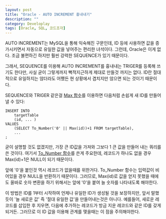 ```yaml
---
layout: post
title: "Oracle - AUTO INCREMENT 흉내내기"
description: ""
category: Developlay
tags: [Oracle, SQL, 코드조각]
---
```


AUTO INCREMENT는 MySQL을 통해 익숙해진 구문인데, ID 등에 사용하면 값을 증가시키면서 자동으로 유일한 값을 넣어주는 편리한 녀석이다.
그런데, Oracle은 이게 없다.
조금 불편하긴 하지만 훨씬 강력한 SEQUENCE가 있기 때문이다.

그래서, SEQUENCE를 이용해 AUTO INCREMENT를 흉내내는 TRIGER를 등록해 쓰기도 한다만, 사실 굳이 그렇게까지 뻑적지근하게 제대로 만들것 까지는 없다. ID란 절대적으로 유일하지는 않더라도 어쨌든 현 상황에서 겹치지만 않으면 되는 것이기 때문이다.

SEQUENCE와 TRIGER 같은걸 [Max 함수][]를 이용하면 다음처럼 손쉽게 새 ID를 만들어 낼 수 있다:

~~~
INSERT INTO
	targetTable
	(id, ... )
VALUES
	(SELECT To_Number('0' || Max(id))+1 FROM targetTable),
	...
;
~~~

굳이 설명할 것도 없겠지만, 가장 큰 ID값을 가져와 그보다 1 큰 값을 만들어 내는 쿼리를 쓴 것이다.
여기서 [To_Number 함수][]를 쓴게 주요한데, 레코드가 하나도 없을 경우 Max(id)+1은 NULL이 되기 때문이다.

앞에 '0'을 붙인것 역시 레코드가 없을때를 위한거다.
To_Number 함수는 입력값이 비어있을 경우 NULL을 반환하기 때문이다.
그러므로, Max(id)로 값을 얻지 못했을 때에도 올바로 숫자 변환을 하기 위해서는
앞에 '0'을 붙여 늘 숫자를 나타내도록 해야한다.

이 방법은 ID를 1부터 시작하여 언제나 유일한 ID가 생성될 것을 보장하지만, 앞서 말했듯이 '늘 새로운 값' 즉 '절대 유일한 값'을 만들어내는것은 아니다.
예를들어, 새로운 레코드를 삽입한 후 지우면, 다음에 추가하는 레코드가 방금 지운 레코드와 같은 ID를 갖게 되거든.
그러므로 이 ID 값을 이용해 관계를 맺을때는 이 점을 주의해야한다.



[Max 함수]: http://download-west.oracle.com/docs/cd/B10501_01/server.920/a96540/functions70a.htm
[To_Number 함수]: http://download-west.oracle.com/docs/cd/B10501_01/server.920/a96540/functions145a.htm